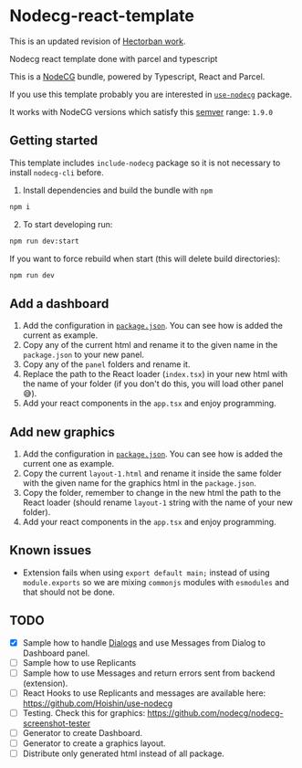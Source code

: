# Nodecg-react-template

This is an updated revision of [Hectorban work](https://github.com/Hectorban/Nodecg-react-typescript-template).

Nodecg react template done with parcel and typescript

This is a [NodeCG](http://github.com/nodecg/nodecg) bundle, powered by Typescript, React and Parcel.

If you use this template probably you are interested in [`use-nodecg`](https://github.com/Hoishin/use-nodecg) package.

It works with NodeCG versions which satisfy this [semver](https://docs.npmjs.com/getting-started/semantic-versioning) range: `1.9.0`

## Getting started

This template includes `include-nodecg` package so it is not necessary to install `nodecg-cli` before.

1. Install dependencies and build the bundle with `npm`

```bash
npm i
```

2. To start developing run:

```bash
npm run dev:start
```

If you want to force rebuild when start (this will delete build directories):

```bash
npm run dev
```

## Add a dashboard
1. Add the configuration in [`package.json`](https://www.nodecg.dev/docs/manifest#nodecggraphics). You can see how is added the current as example.
2. Copy any of the current html and rename it to the given name in the `package.json` to your new panel.
3. Copy any of the `panel` folders and rename it.
4. Replace the path to the React loader (`index.tsx`) in your new html with the name of your folder (if you don't do this, you will load other panel 😅).
5. Add your react components in the `app.tsx` and enjoy programming.

## Add new graphics

1. Add the configuration in [`package.json`](https://www.nodecg.dev/docs/manifest#nodecggraphics). You can see how is added the current one as example.
2. Copy the current `layout-1.html` and rename it inside the same folder with the given name for the graphics html in the `package.json`.
3. Copy the folder, remember to change in the new html the path to the React loader (should rename `layout-1` string with the name of your new folder).
4. Add your react components in the `app.tsx` and enjoy programming.

## Known issues

-   Extension fails when using `export default main;` instead of using `module.exports` so we are mixing `commonjs` modules with `esmodules` and that should not be done.

## TODO

-   [x] Sample how to handle [Dialogs](https://www.nodecg.dev/docs/making-dialogs) and use Messages from Dialog to Dashboard panel.
-   [ ] Sample how to use Replicants
-   [ ] Sample how to use Messages and return errors sent from backend (extension).
-   [ ] React Hooks to use Replicants and messages are available here: https://github.com/Hoishin/use-nodecg
-   [ ] Testing. Check this for graphics: https://github.com/nodecg/nodecg-screenshot-tester
-   [ ] Generator to create Dashboard.
-   [ ] Generator to create a graphics layout.
-   [ ] Distribute only generated html instead of all package.
